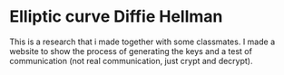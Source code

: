 # Elliptic curve Diffie Hellman
This is a research that i made together with some classmates. I made a website to show the process of generating the keys and a test of communication (not real communication, just crypt and decrypt).
